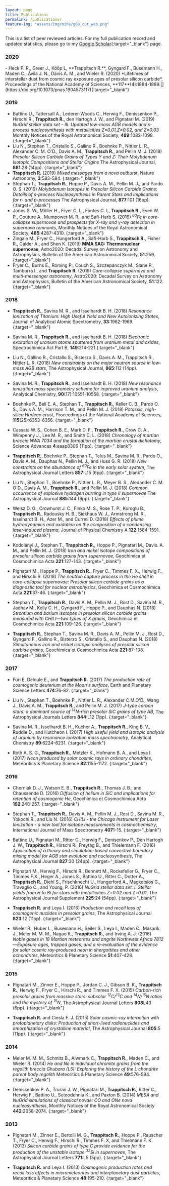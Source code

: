 ```yaml
---
layout: page
title: Publications
permalink: /publications/
feature-img: "assets/img/mine/g68_cut_web.png"
---
```


This is a list of peer reviewed articles. For my full publication record and updated statistics, please go to my [Google Scholar](https://scholar.google.com/citations?user=nuqrAOUAAAAJ&hl=en){:target="_blank"} page.

<h3>2020</h3>
- Heck P. R., Greer J., Kööp L, **Trappitsch R.**, Gyngard F., Busemann H., Maden C., Ávila J. N., Davis A. M., and Wieler R. (2020) *Lifetimes of interstellar dust from cosmic ray exposure ages of presolar silicon carbide*, Proceedings of the National Academy of Sciences, **117**(4):1884-1889.[<i class="ai ai-doi ai-1x theme-color"></i>](https://doi.org/10.1073/pnas.1904573117){:target="_blank"}

<h3>2019</h3>

- Battino U., Tattersall A., Lederer-Woods C., Herwig F., Denissenkov P., Hirschi R., **Trappitsch R.**, den Hartogh J. W., and Pignatari M. (2019) *NuGrid stellar data set – III. Updated low-mass AGB models and s-process nucleosynthesis with metallicities Z=0.01,Z=0.02, and Z=0.03* Monthly Notices of the Royal Astronomical Society, **489**:1082-1098. [<i class="ai ai-doi ai-1x theme-color"></i>](https://doi.org/10.1093/mnras/stz2158){:target="_blank"}
- Liu N., Stephan T., Cristallo S., Gallino R., Boehnke P., Nittler L. R., Alexander C. M. O'D., Davis A. M., **Trappitsch R.**, and Pellin M. J. (2019) *Presolar Silicon Carbide Grains of Types Y and Z: Their Molybdenum Isotopic Compositions and Stellar Origins* The Astrophysical Journal, **881**:28 (14pp). [<i class="ai ai-doi ai-1x theme-color"></i>](https://doi.org/10.3847/1538-4357/ab2d27){:target="_blank"}
- **Trappitsch R.** (2019) *Mixed messages from a nova outburst*, Nature Astronomy, **3**:583-584. [<i class="ai ai-doi ai-1x theme-color"></i>](https://doi.org/10.1038/s41550-019-0838-4){:target="_blank"}
- Stephan T., **Trappitsch R.**, Hoppe P., Davis A. M., Pellin M. J., and Pardo O. S. (2019) *Molybdenum Isotopes in Presolar Silicon Carbide Grains: Details of s-process Nucleosynthesis in Parent Stars and Implications for r- and p-processes* The Astrophysical Journal, **877**:101 (16pp). [<i class="ai ai-doi ai-1x theme-color"></i>](https://doi.org/10.3847/1538-4357/ab1c60){:target="_blank"}
- Jones S. W., Möller H., Fryer C. L., Fontes C. L, **Trappitsch R.**, Even W. P., Couture A., Mumpower M. R., and Safi-Harb S. (2019) *<sup>60</sup>Fe in core-collapse supernovae and prospects for X-ray and γ-ray detection in supernova remnants*, Monthly Notices of the Royal Astronomical Society, **485**:4287-4310.  [<i class="ai ai-doi ai-1x theme-color"></i>](https://doi.org/10.1093/mnras/stz536){:target="_blank"}
- Zingale M., Fryer C., Hungerford A., Safi-Harb S., **Trappitsch R.**, Fisher R., Calder A., and Shen K. (2019) **MMA SAG: Thermonuclear supernovae**, Astro2020: Decadal Survey on Astronomy and Astrophysics, Bulletin of the American Astronomical Society, **51**:259. [<i class="ai ai-doi ai-1x theme-color"></i>](https://baas.aas.org/wp-content/uploads/2019/05/259_zingale.pdf){:target="_blank"}
- Fryer C., Burns E., Roming P., Couch S., Szczepanczyk M., Slane P., Tamborra I., and **Trappitsch R.** (2019) *Core-collapse supernova and multi-messenger astronomy*, Astro2020: Decadal Survey on Astronomy and Astrophysics, Bulletin of the American Astronomical Society, **51**:122. [<i class="ai ai-doi ai-1x theme-color"></i>](https://baas.aas.org/wp-content/uploads/2019/05/122_fryer.pdf){:target="_blank"}

<h3>2018</h3>

 - **Trappitsch R.**, Savina M. R., and Isselhardt B. H. (2018) *Resonance Ionization of Titanium: High Useful Yield and New Autoionizing States*, Journal of Analytical Atomic Spectrometry, **33**:1962-1969. [<i class="ai ai-doi ai-1x theme-color"></i>](https://doi.org/10.1039/C8JA00269J){:target="_blank"}

 - Savina M. R., **Trappitsch R.**, and Isselhardt B. H. (2018) *Electronic excitation of uranium atoms sputtered from uranium metal and oxides*, Spectrochimica Act Part B, **149**:214-221.[<i class="ai ai-doi ai-1x theme-color"></i>](https://doi.org/10.1016/j.sab.2018.08.003){:target="_blank"}

 - Liu N., Gallino R., Cristallo S., Bisterzo S., Davis A. M., Trappitsch R., Nittler L. R. (2018) *New constraints on the major neutron source in low-mass AGB stars*, The Astrophysical Journal, **865**:112 (14pp). [<i class="ai ai-doi ai-1x theme-color"></i>](https://doi.org/10.3847/1538-4357/aad9f3){:target="_blank"}

 - Savina M. R., **Trappitsch R.**, and Isselhardt B. H. (2018) *New resonance ionization mass spectrometry scheme for improved uranium analysis*, Analytical Chemistry, **90**(17):10551-10558. [<i class="ai ai-doi ai-1x theme-color"></i>](https://doi.org/10.1021/acs.analchem.8b02656){:target="_blank"}

 - Boehnke P., Bell E. A., Stephan T., **Trappitsch R.**, Keller C. B., Pardo O. S., Davis A. M., Harrison T. M., and Pellin M. J. (2018) *Potassic, high-silica Hadean crust*, Proceedings of the National Academy of Sciences, **115**(25):6353-6356. [<i class="ai ai-doi ai-1x theme-color"></i>](https://doi.org/10.1073/pnas.1720880115){:target="_blank"}

 - Cassata W. S., Cohen B. E., Mark D. F., **Trappitsch R.**, Crow C. A., Wimpenny J., Lee M. R., and Smith C. L. (2018) *Chronology of martian breccia NWA 7034 and the formation of the martian crustal dichotomy*, Science Advances **4**:eaap8306 (11pp). [<i class="ai ai-doi ai-1x theme-color"></i>](https://doi.org/10.1126/sciadv.aap8306){:target="_blank"}

 - **Trappitsch R.**, Boehnke P., Stephan T., Telus M., Savina M. R., Pardo O., Davis A. M., Dauphas N., Pellin M. J., and Huss G. R. (2018) *New constraints on the abundance of <sup>60</sup>Fe in the early solar system*, The Astrophysical Journal Letters **857**:L15 (6pp). [<i class="ai ai-doi ai-1x theme-color"></i>](https://doi.org/10.3847/2041-8213/aabba9){:target="_blank"}

 - Liu N., Stephan T., Boehnke P., Nittler L. R., Meyer B. S., Aledander C. M. O'D., Davis A. M., **Trappitsch R.**, and Pellin M. J. (2018) *Common occurrence of explosive hydrogen burning in type II supernovae* The Astrophysical Journal **885**:144 (9pp). [<i class="ai ai-doi ai-1x theme-color"></i>](https://doi.org/10.3847/1538-4357/aaab4e){:target="_blank"}

 - Weisz D. G., Crowhurst J. C., Finko M. S., Rose T. P., Koroglu B., **Trappitsch R.**, Radousky H. B., Siekhaus W. J., Armstrong M. R., Isselhardt B. H., Azer M., and Curreli D. (2018) *Effects of plume hydrodynamics and oxidation on the composition of a condensing laser-induced plasma*, Journal of Physical Chemistry A **122**:1584-1591. [<i class="ai ai-doi ai-1x theme-color"></i>](https://doi.org/10.1021/acs.jpca.7b11994){:target="_blank"}

 - Kodolányi J., Stephan T., **Trappitsch R.**, Hoppe P., Pignatari M., Davis. A. M., and Pellin M. J. (2018) *Iron and nickel isotope compositions of presolar silicon carbide grains from supernovae*, Geochimica et Cosmochimica Acta **221**:127-143. [<i class="ai ai-doi ai-1x theme-color"></i>](https://doi.org/10.1016/j.gca.2017.05.029){:target="_blank"}

 - Pignatari M., Hoppe P., **Trappitsch R.**, Fryer C., Timmes F. X., Herwig F., and Hirschi R. (2018) *The neutron capture process in the He shell in core-collapse supernovae: Presolar silicon carbide grains as a diagnostic tool for nuclear astrophysics*, Geochimica et Cosmochimica Acta **221**:37-46. [<i class="ai ai-doi ai-1x theme-color"></i>](https://doi.org/10.1016/j.gca.2017.06.005){:target="_blank"}


 - Stephan T., **Trappitsch R.**, Davis A. M., Pellin M. J., Rost D., Savina M. R., Jadhav M., Kelly C. H., Gyngard F., Hoppe P., and Dauphas N. (2018) *Strontium and barium isotopes in presolar silicon carbide grains measured with CHILI&mdash;two types of X grains*, Geochimica et Cosmochimica Acta **221**:109-126. [<i class="ai ai-doi ai-1x theme-color"></i>](https://doi.org/10.1016/j.gca.2017.05.001){:target="_blank"}

 - **Trappitsch R.**, Stephan T., Savina M. R., Davis A. M., Pellin M. J., Rost D., Gyngard F., Gallino R., Bisterzo S., Cristallo S., and Dauphas N. (2018) *Simultaneous iron and nickel isotopic analyses of presolar silicon carbide grains*, Geochimica et Cosmochimica Acta **221**:87-108. [<i class="ai ai-doi ai-1x theme-color"></i>](https://doi.org/10.1016/j.gca.2017.05.031){:target="_blank"}


<h3>2017</h3>

 - Füri E, Deloule E., and **Trappitsch R.** (2017) *The production rate of cosmogenic deuterium at the Moon's surface*, Earth and Planetary Science Letters **474**:76-82. [<i class="ai ai-doi ai-1x theme-color"></i>](https://doi.org/10.1016/j.epsl.2017.05.042){:target="_blank"}
 
 - Liu N., Stephan T., Boehnke P., Nittler L. R., Alexander C.M.O'D., Wang J., Davis A. M., **Trappitsch R.**, and Pellin M. J. (2017) *J-type carbon stars: a dominant source of <sup>14</sup>N-rich presolar SiC grains of type AB*, The Astrophysical Journals Letters **844**:L12 (7pp). [<i class="ai ai-doi ai-1x theme-color"></i>](https://doi.org/10.3847/2041-8213/aa7d4c){:target="_blank"}

 - Savina M. R., Isselhardt B. H., Kucher A., **Trappitsch R.**, King B. V., Ruddle D., and Hutcheon I. (2017) *High useful yield and isotopic analysis of uranium by resonance ionization mass spectrometry*, Analytical Chemistry **89**:6224-6231. [<i class="ai ai-doi ai-1x theme-color"></i>](http://dx.doi.org/10.1021/acs.analchem.7b01204){:target="_blank"}

 - Roth A. S. G., **Trappitsch R.**, Metzler K., Hofmann B. A., and Leya I. (2017) *Neon produced by solar cosmic rays in ordinary chondrites*, Meteoritics & Planetary Science **82**:1155-1172. [<i class="ai ai-doi ai-1x theme-color"></i>](https://doi.org/10.1111/maps.12868){:target="_blank"}

<h3>2016</h3>

- Cherniak D. J., Watson E. B., **Trappitsch R.**, Thomas J. B., and Chaussende D. (2016) *Diffusion of helium in SiC and implications for retention of cosmogenic He*, Geochimica et Cosmochimica Acta **192**:248-257. [<i class="ai ai-doi ai-1x theme-color"></i>](https://doi.org/10.1016/j.gca.2016.10.021){:target="_blank"}

- Stephan T., **Trappitsch R.**, Davis A. M., Pellin M. J., Rost D., Savina M. R., Yokochi R., and Liu N. (2016) *CHILI - the Chicago Instrument for Laser Ionization - a new tool for isotope measurements in cosmochemistry*, International Journal of Mass Spectrometry **407**1-15. [<i class="ai ai-doi ai-1x theme-color"></i>](10.1016/j.ijms.2016.06.001){:target="_blank"}

- Battino U., Pignatari M., Ritter C., Herwig F., Denisenkov P., Den Hartogh J. W., **Trappitsch R.**, Hirschi R., Freytag B., and Thielemann F. (2016) *Application of a theory and simulation-based convective boundary mixing model for AGB star evolution and nucleosynthesis*, The Astrophysical Journal **827**:30 (24pp). [<i class="ai ai-doi ai-1x theme-color"></i>](https://doi.org/10.3847/0004-637X/827/1/30){:target="_blank"}

- Pignatari M., Herwig F., Hirschi R., Bennett M., Rockefeller G., Fryer C., Timmes F.X., Heger A., Jones S., Battino U., Ritter C., Dotter A., **Trappitsch R.**, Diehl S., Frischknecht U., Hungerford A., Magkotsios G., Travaglio C., and Young, P. (2016) *NuGrid stellar data set. I. Stellar yields from H to Bi for stars with metallicities Z=0.02 and Z=0.01*, The Astrophysical Journal Supplement **225**:24 (54pp). [<i class="ai ai-doi ai-1x theme-color"></i>](https://doi.org/10.3847/0067-0049/225/2/24){:target="_blank"}

 - **Trappitsch R.** and Leya I. (2016) *Production and recoil loss of cosmogenic nuclides in presolar grains*, The Astrophysical Journal **823**:12 (11pp). [<i class="ai ai-doi ai-1x theme-color"></i>](https://doi.org/10.3847/0004-637X/823/1/12){:target="_blank"}

- Wieler R., Huber L., Busemann H., Seiler S., Leya I., Maden C., Masarik J., Meier M. M. M., Nagao K., **Trappitsch R.**, and Irving A. J. (2016) *Noble gases in 18 Martian meteorites and angrite Northwest Africa 7812—Exposure ages, trapped gases, and a re‐evaluation of the evidence for solar cosmic ray‐produced neon in shergottites and other achondrites*, Meteoritics & Planetary Science **51**:407-428. [<i class="ai ai-doi ai-1x theme-color"></i>](https://doi.org/10.1111/maps.12600){:target="_blank"}

<h3>2015</h3>

- Pignatari M., Zinner E., Hoppe P., Jordan C. J., Gibson B. K., **Trappitsch R.**, Herwig F., Fryer C., Hirschi R., and Timmes F. X. (2015) *Carbon-rich presolar grains from massive stars: subsolar <sup>12</sup>C/<sup>13</sup>C and <sup>14</sup>N/<sup>15</sup>N ratios and the mystery of <sup>15</sup>N*, The Astrophysical Journal Letters **808**L43 (6pp). [<i class="ai ai-doi ai-1x theme-color"></i>](10.1088/2041-8205/808/2/L43){:target="_blank"}

- **Trappitsch R.** and Ciesla F. J. (2015) *Solar cosmic-ray interaction with protoplanetary disks: Production of short-lived radionuclides and amorphization of crystalline material*, The Astrophysical Journal **805**:5 (11pp). [<i class="ai ai-doi ai-1x theme-color"></i>](10.1088/0004-637X/805/1/5){:target="_blank"}

<h3>2014</h3>

- Meier M. M. M., Schmitz B., Alwmark C., **Trappitsch R.**, Maden C., and Wieler R. (2014) *He and Ne in individual chromite grains from the regolith breccia Ghubara (L5): Exploring the history of the L chondrite parent body regolith* Meteoritics & Planetary Science **49**:576-594. [<i class="ai ai-doi ai-1x theme-color"></i>](https://doi.org/10.1111/maps.12275){:target="_blank"}

- Denissenkov P. A., Truran J. W., Pignatari M., **Trappitsch R.**, Ritter C., Herwig F., Battino U., Setoodehnia K., and Paxton B. (2014) *MESA and NuGrid simulations of classical novae: CO and ONe nova nucleosynthesis*, Monthly Notices of the Royal Astronomical Society **442**:2058-2074. [<i class="ai ai-doi ai-1x theme-color"></i>](https://doi.org/10.1093/mnras/stu1000){:target="_blank"}

<h3>2013</h3>

- Pignatari M., Zinner E., Bertolli M. G., **Trappitsch R.**, Hoppe P., Rauscher T., Fryer C., Herwig F., Hirschi R., Timmes F. X, and Thielmann F. K. (2013) *Silicon carbide grains of type C provide evidence for the production of the unstable isotope <sup>32</sup>Si in supernovae*, The Astrophysical Journal Letters **771**:L5 (5pp). [<i class="ai ai-doi ai-1x theme-color"></i>](https://doi.org/10.1088/2041-8205/771/1/L7){:target="_blank"}

- **Trappitsch R.** and Leya I. (2013) *Cosmogenic production rates and recoil loss effects in micrometeorites and interplanetary dust particles*, Meteoritics & Planetary Science **48**:195-210. [<i class="ai ai-doi ai-1x theme-color"></i>](https://doi.org/10.1111/maps.12051){:target="_blank"}